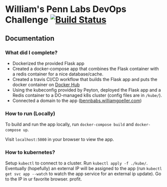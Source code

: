 # William's Penn Labs DevOps Challenge  [![Build Status](https://travis-ci.com/KeenWill/PennLabs-DevOps-Challenge.svg?branch=master)](https://travis-ci.com/KeenWill/PennLabs-DevOps-Challenge)

## Documentation

### What did I complete?
- Dockerized the provided Flask app
- Created a docker-compose app that combines the Flask container with a redis container for a nice database/cache.
- Created a travis CI/CD workflow that builds the Flask app and puts the docker container on [Docker Hub](https://hub.docker.com/repository/docker/williamgoeller/pennlabs_devops_challenge)
- Using the kubeconfig provided by Peyton, deployed the Flask app and a Redis container to a DO-managed k8s cluster (config files are in `/kube/`).
- Connected a domain to the app ([bennbabs.williamgoeller.com](http://bennbabs.williamgoeller.com))

### How to run (Locally)

To build and run the app locally, run `docker-compose build` and `docker-compose up`.

Visit `localhost:5000` in your browser to view the app.

### How to kubernetes?

Setup `kubectl` to connect to a cluster. Run `kubectl apply -f ./kube/`. Eventually (hopefully) an external IP will be assigned to the app (run `kubectl get svc app --watch` to watch the app service for an external ip update). Go to the IP in ur favorite browser. profit.
